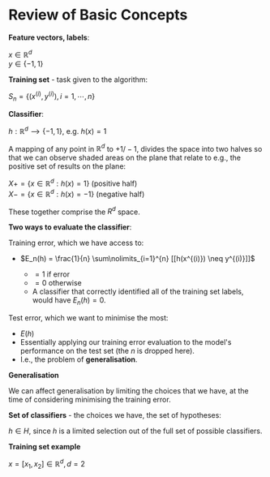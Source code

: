 # Review of Basic Concepts

**Feature vectors, labels**:

$x ∈ ℝ^d$  
$y ∈ \{-1, 1\}$

**Training set** - task given to the algorithm:

$S_n = \{(x^{(i)}, y^{(i)}), i=1,⋯,n\}$

**Classifier**:

$h: ℝ^d ⟶ \{-1, 1\}$, e.g. $h(x) = 1$

A mapping of any point in $ℝ^d$ to $+1/-1$, divides the space into two halves so that we can observe shaded areas on the plane that relate to e.g., the positive set of results on the plane:

$X+ = \{x ∈ ℝ^d: h(x) = 1\}$ (positive half)  
$X- = \{x ∈ ℝ^d: h(x) = -1\}$ (negative half)

These together comprise the $R^d$ space.

**Two ways to evaluate the classifier**:

Training error, which we have access to:

- $E_n(h) = \frac{1}{n} \sum\nolimits_{i=1}^{n} [[h(x^{(i)}) \neq y^{(i)}]]$

  - $= 1$ if error
  - $= 0$ otherwise
  - A classifier that correctly identified all of the training set labels, would have $E_n(h) = 0$.

Test error, which we want to minimise the most:

- $E(h)$
- Essentially applying our training error evaluation to the model's performance on the test set (the $n$ is dropped here).
- I.e., the problem of **generalisation**.

**Generalisation**

We can affect generalisation by limiting the choices that we have, at the time of considering minimising the training error.

**Set of classifiers** - the choices we have, the set of hypotheses:

$h ∈ H$, since $h$ is a limited selection out of the full set of possible classifiers.

**Training set example**

$x = [x_1, x_2] ∈ ℝ^d, d = 2$
